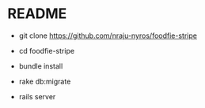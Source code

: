 # README

* git clone https://github.com/nraju-nyros/foodfie-stripe

* cd foodfie-stripe

* bundle install

* rake db:migrate

* rails server


